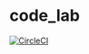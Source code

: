 # code_lab

[![CircleCI](https://circleci.com/gh/Karlmusingo/code_lab.svg?style=svg)](https://circleci.com/gh/Karlmusingo/code_lab)
